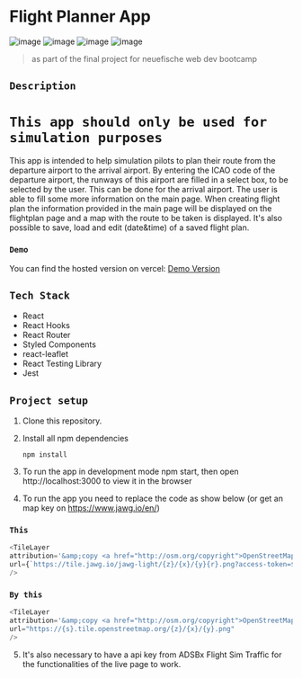 # Flight Planner App

![image](https://user-images.githubusercontent.com/112061209/203405244-26bdc964-924c-42bd-b0b4-77209de37604.png)
![image](https://user-images.githubusercontent.com/112061209/203405445-5e2a54d0-f02c-477d-89c1-22afdd33da6c.png)
![image](https://user-images.githubusercontent.com/112061209/203405615-0bc38af4-8c3d-4437-8e28-37486f555ed0.png)
![image](https://user-images.githubusercontent.com/112061209/203405520-38370e01-6ac6-419f-a45d-f28bf39a905d.png)


> as part of the final project for neuefische web dev bootcamp

## `Description`

# `This app should only be used for simulation purposes`

This app is intended to help simulation pilots to plan their route from the departure airport to the arrival airport. By entering the ICAO code of the departure airport, the runways of this airport are filled in a select box, to be selected by the user. This can be done for the arrival airport. The user is able to fill some more information on the main page. When creating flight plan the information provided in the main page will be displayed on the flightplan page and a map with the route to be taken is displayed. It's also possible to save, load and edit (date&time) of a saved flight plan. 

### `Demo`

You can find the hosted version on vercel:
[Demo Version](http://capstone-flightplanner.vercel.app/)

## `Tech Stack`

- React
- React Hooks
- React Router
- Styled Components
- react-leaflet
- React Testing Library
- Jest

## `Project setup`

1. Clone this repository.
2. Install all npm dependencies

   `npm install`

3. To run the app in development mode npm start, then open http://localhost:3000 to view it in the browser
4. To run the app you need to replace the code as show below (or get an map key on https://www.jawg.io/en/)
### `This`
```js
<TileLayer
attribution='&amp;copy <a href="http://osm.org/copyright">OpenStreetMap</a> contributors'
url={`https://tile.jawg.io/jawg-light/{z}/{x}/{y}{r}.png?access-token=${process.env.REACT_APP_CUSTOM_MAP_KEY}`}
/>
```
### `By this`
```js
<TileLayer
attribution='&amp;copy <a href="http://osm.org/copyright">OpenStreetMap</a> contributors'
url="https://{s}.tile.openstreetmap.org/{z}/{x}/{y}.png"
/>
```
5. It's also necessary to have a api key from ADSBx Flight Sim Traffic for the functionalities of the live page to work. 
